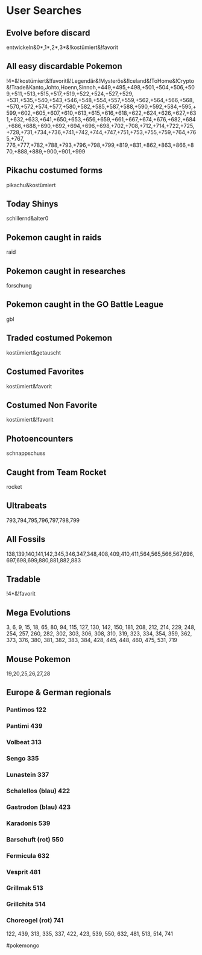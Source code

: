 # User Searches

## Evolve before discard
entwickeln&0*,1*,2*,3*&!kostümiert&!favorit

## All easy discardable Pokemon
!4*&!kostümiert&!favorit&!Legendär&!Mysterös&!Iceland&!ToHome&!Crypto&!Trade&Kanto,Johto,Hoenn,Sinnoh,+449,+495,+498,+501,+504,+506,+509,+511,+513,+515,+517,+519,+522,+524,+527,+529,
+531,+535,+540,+543,+546,+548,+554,+557,+559,+562,+564,+566,+568,+570,+572,+574,+577,+580,+582,+585,+587,+588,+590,+592,+584,+595,+599,+602,+605,+607,+610,+613,+615,+616,+618,+622,+624,+626,+627,+631,+632,+633,+641,+650,+653,+656,+659,+661,+667,+674,+676,+682,+684,+686,+688,+690,+692,+694,+696,+698,+702,+708,+712,+714,+722,+725,+728,+731,+734,+736,+741,+742,+744,+747,+751,+753,+755,+759,+764,+765,+767,
776,+777,+782,+788,+793,+796,+798,+799,+819,+831,+862,+863,+866,+870,+888,+889,+900,+901,+999

## Pikachu costumed forms
pikachu&kostümiert

## Today Shinys
schillernd&alter0

## Pokemon caught in raids
raid

## Pokemon caught in researches
forschung

## Pokemon caught in the GO Battle League
gbl

## Traded costumed Pokemon
kostümiert&getauscht

## Costumed Favorites
kostümiert&favorit

## Costumed Non Favorite
kostümiert&!favorit

## Photoencounters
schnappschuss

## Caught from Team Rocket
rocket

## Ultrabeats
793,794,795,796,797,798,799

## All Fossils
138,139,140,141,142,345,346,347,348,408,409,410,411,564,565,566,567,696,697,698,699,880,881,882,883

## Tradable
!4*&!favorit

## Mega Evolutions
3, 6, 9, 15, 18, 65, 80, 94, 115, 127, 130, 142, 150, 181, 208, 212, 214, 229, 248, 254, 257, 260, 282, 302, 303, 306, 308, 310, 319, 323, 334, 354, 359, 362, 373, 376, 380, 381, 382, 383, 384, 428, 445, 448, 460, 475, 531, 719

## Mouse Pokemon
19,20,25,26,27,28

## Europe & German regionals
### Pantimos 122
### Pantimi 439
### Volbeat 313
### Sengo 335
### Lunastein 337
### Schalellos (blau) 422
### Gastrodon (blau) 423
### Karadonis 539
### Barschuft (rot) 550
### Fermicula 632
### Vesprit 481
### Grillmak 513
### Grillchita 514
### Choreogel (rot) 741
122, 439, 313, 335, 337, 422, 423, 539, 550, 632, 481, 513, 514, 741

#pokemongo
